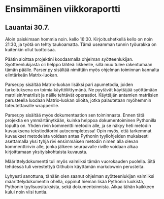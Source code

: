 # Ensimmäinen viikkoraportti

## Lauantai 30.7.
Aloin paiskimaan hommia noin. kello 16:30. Kirjoitushetkellä kello on noin 21:30, ja työtä on tehty taukoamatta. Tämä useamman
tunnin työurakka on kuitenkin ollut tuottoisaa.

Päätin aloittaa projektini koodaamalla ohjelman syötteenlukijan. Syötteenlukijasta oli helppo lähteä liikkeelle, sillä muu
tulee rakentumaan tämän päälle. Parser.py sisältää nimittäin myös ohjelman toiminnan kannalta elintärkeän Matrix-luokan.

Parser.py sisältää Matrix-luokan lisäksi pari apumetodia, joiden tarkoituksena on toimia käyttöliittymänä. Ne pyytävät käyttäjää
syöttämään matriisin/matriisit ja näille tehtävät operaatiot. Käyttäjän antamien matriisien perusteella luodaan Matrix-luokan
olioita, jotka palautetaan myöhemmin toteutettavalle wrapperille.

Parser.py sisältää myös dokumentaation sen toiminnasta. Ennen tätä projektia en ymmärtänytkään, kuinka helppoa dokumentoiminen
Pythonilla lopulta on. Yhden rivin kommentti metodin alle, ja se näkyy heti metodin kuvauksena tekstieditorini autocompletessa!
Opin myös, että tarkemmat kuvaukset metodeista voidaan antaa Pythonin tyyliohjeiden mukaisesti asettamalla yksi tyhjä rivi
ensimmäisen metodin nimen alla olevan kommenttirivin alle, jonka jälkeen seuraavalle riville voidaan alkaa kirjoittamaan
yksityiskohtaista kuvausta.

Määrittelydokumentti tuli myös valmiiksi tämän vuorokauden puolella. Sitä tehdessä tuli verestettyä Githubin käyttämän
markdownin perusteita.

Lyhyesti sanottuna, tänään olen saanut ohjelman syötteenlukijan valmiiksi määrittelydokumentin ohella, oppinut hieman lisää
Pythonin luokista, Pythonin tyylisuosituksista, sekä dokumentoinnista. Aikaa tähän kaikkeen kului noin viisi tuntia.

